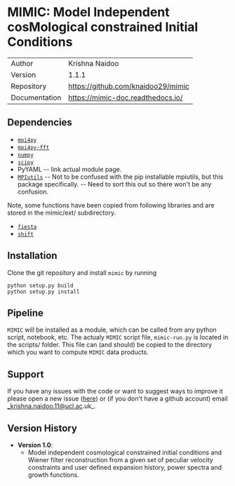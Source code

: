 # MIMIC: Model Independent cosMological constrained Initial Conditions

|               |                                       |
|---------------|---------------------------------------|
| Author        | Krishna Naidoo                        |
| Version       | 1.1.1                                 |
| Repository    | https://github.com/knaidoo29/mimic    |
| Documentation | https://mimic-doc.readthedocs.io/     |

## Dependencies

* [`mpi4py`](https://mpi4py.readthedocs.io/)
* [`mpi4py-fft`](https://mpi4py-fft.readthedocs.io/)
* [`numpy`](http://www.numpy.org/)
* [`scipy`](https://scipy.org/)
* PyYAML -- link actual module page.
* [`MPIutils`](https://github.com/knaidoo29/MPIutils) -- Not to be confused with the pip installable mpiutils, but this package specifically. -- Need to sort this out so there won't be any confusion.

Note, some functions have been copied from following libraries and are stored in the mimic/ext/ subdirectory.
* [`fiesta`](https://fiesta-docs.readthedocs.io/)
* [`shift`](https://shift-doc.readthedocs.io/)

## Installation

Clone the git repository and install `mimic` by running

```
python setup.py build
python setup.py install
```
## Pipeline

`MIMIC` will be installed as a module, which can be called from any python script, notebook, etc. The actualy `MIMIC` script file, `mimic-run.py` is located in the scripts/ folder. This file can (and should) be copied to the directory which you want to compute `MIMIC` data products.



## Support

If you have any issues with the code or want to suggest ways to improve it please open a new issue ([here](https://github.com/knaidoo29/mimic/issues)) or (if you don't have a github account) email _krishna.naidoo.11@ucl.ac.uk_.

## Version History

* **Version 1.0**:
  * Model independent cosmological constrained initial conditions and Wiener filter reconstruction from a given set of peculiar velocity constraints and user defined expansion history, power spectra and growth functions.
